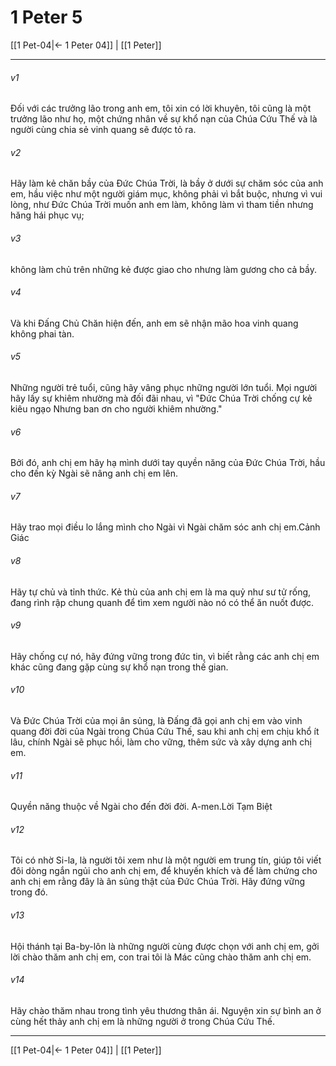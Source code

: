 # 1 Peter 5

[[1 Pet-04|← 1 Peter 04]] | [[1 Peter]]
***



###### v1 
Đối với các trưởng lão trong anh em, tôi xin có lời khuyên, tôi cũng là một trưởng lão như họ, một chứng nhân về sự khổ nạn của Chúa Cứu Thế và là người cùng chia sẻ vinh quang sẽ được tỏ ra. 

###### v2 
Hãy làm kẻ chăn bầy của Đức Chúa Trời, là bầy ở dưới sự chăm sóc của anh em, hầu việc như một người giám mục, không phải vì bắt buộc, nhưng vì vui lòng, như Đức Chúa Trời muốn anh em làm, không làm vì tham tiền nhưng hăng hái phục vụ; 

###### v3 
không làm chủ trên những kẻ được giao cho nhưng làm gương cho cả bầy. 

###### v4 
Và khi Đấng Chủ Chăn hiện đến, anh em sẽ nhận mão hoa vinh quang không phai tàn. 

###### v5 
Những người trẻ tuổi, cũng hãy vâng phục những người lớn tuổi. Mọi người hãy lấy sự khiêm nhường mà đối đãi nhau, vì "Đức Chúa Trời chống cự kẻ kiêu ngạo Nhưng ban ơn cho người khiêm nhường." 

###### v6 
Bởi đó, anh chị em hãy hạ mình dưới tay quyền năng của Đức Chúa Trời, hầu cho đến kỳ Ngài sẽ nâng anh chị em lên. 

###### v7 
Hãy trao mọi điều lo lắng mình cho Ngài vì Ngài chăm sóc anh chị em.Cảnh Giác 

###### v8 
Hãy tự chủ và tỉnh thức. Kẻ thù của anh chị em là ma quỷ như sư tử rống, đang rình rập chung quanh để tìm xem người nào nó có thể ăn nuốt được. 

###### v9 
Hãy chống cự nó, hãy đứng vững trong đức tin, vì biết rằng các anh chị em khác cũng đang gặp cùng sự khổ nạn trong thế gian. 

###### v10 
Và Đức Chúa Trời của mọi ân sủng, là Đấng đã gọi anh chị em vào vinh quang đời đời của Ngài trong Chúa Cứu Thế, sau khi anh chị em chịu khổ ít lâu, chính Ngài sẽ phục hồi, làm cho vững, thêm sức và xây dựng anh chị em. 

###### v11 
Quyền năng thuộc về Ngài cho đến đời đời. A-men.Lời Tạm Biệt 

###### v12 
Tôi có nhờ Si-la, là người tôi xem như là một người em trung tín, giúp tôi viết đôi dòng ngắn ngủi cho anh chị em, để khuyến khích và để làm chứng cho anh chị em rằng đây là ân sủng thật của Đức Chúa Trời. Hãy đứng vững trong đó. 

###### v13 
Hội thánh tại Ba-by-lôn là những người cùng được chọn với anh chị em, gởi lời chào thăm anh chị em, con trai tôi là Mác cũng chào thăm anh chị em. 

###### v14 
Hãy chào thăm nhau trong tình yêu thương thân ái. Nguyện xin sự bình an ở cùng hết thảy anh chị em là những người ở trong Chúa Cứu Thế.

***
[[1 Pet-04|← 1 Peter 04]] | [[1 Peter]]
